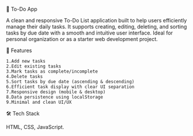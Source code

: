 
📝 To-Do App

A clean and responsive To-Do List application built to help users efficiently manage their daily tasks. It supports creating, editing, deleting, and sorting tasks by due date with a smooth and intuitive user interface. Ideal for personal organization or as a starter web development project.

🚀 Features

    1.Add new tasks
    2.Edit existing tasks
    3.Mark tasks as complete/incomplete
    4.Delete tasks
    5.Sort tasks by due date (ascending & descending)
    6.Efficient task display with clear UI separation
    7.Responsive design (mobile & desktop)
    8.Data persistence using localStorage
    9.Minimal and clean UI/UX

🛠 Tech Stack

   HTML, CSS, JavaScript.
